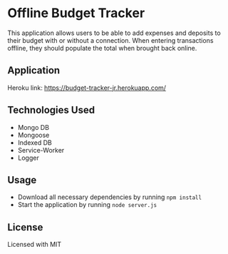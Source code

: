 # Offline Budget Tracker
This application allows users to be able to add expenses and deposits to their budget with or without a connection. When entering transactions offline, they should populate the total when brought back online.
## Application
Heroku link: https://budget-tracker-jr.herokuapp.com/
## Technologies Used 
* Mongo DB
* Mongoose
* Indexed DB
* Service-Worker
* Logger
## Usage
* Download all necessary dependencies by running `npm install`
* Start the application by running `node server.js`
## License
Licensed with MIT
